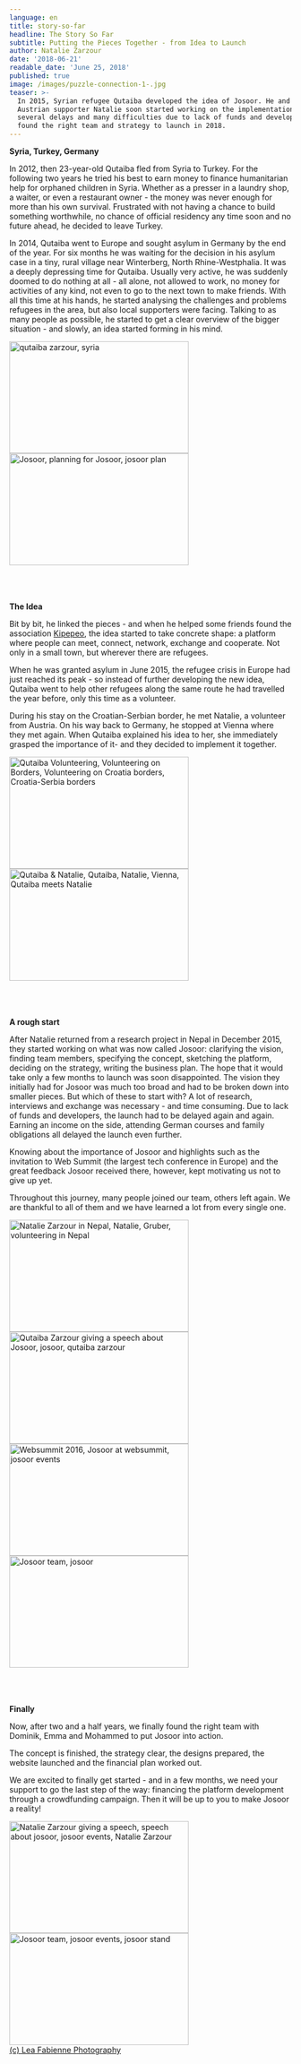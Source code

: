 ```yaml
---
language: en
title: story-so-far
headline: The Story So Far
subtitle: Putting the Pieces Together - from Idea to Launch
author: Natalie Zarzour
date: '2018-06-21'
readable_date: 'June 25, 2018'
published: true
image: /images/puzzle-connection-1-.jpg
teaser: >-
  In 2015, Syrian refugee Qutaiba developed the idea of ​​Josoor. He and
  Austrian supporter Natalie soon started working on the implementation. After
  several delays and many difficulties due to lack of funds and developers they
  found the right team and strategy to launch in 2018.
---
```

**Syria, Turkey, Germany**

In  2012, then 23-year-old Qutaiba fled from Syria to Turkey. For the following two years he tried his best to earn money to finance humanitarian help for orphaned children in Syria. Whether as a presser in a laundry shop, a waiter, or even a restaurant owner - the money was never enough for more than his own survival. Frustrated with not having a chance to build something worthwhile, no chance of official residency any time soon and no future ahead, he decided to leave Turkey. 

In 2014, Qutaiba went to Europe and sought asylum in Germany by the end of the year. For six months he was waiting for the decision in his asylum case in a tiny, rural village near Winterberg, North Rhine-Westphalia. It was a deeply depressing time for Qutaiba. Usually very active, he was suddenly doomed to do nothing at all - all alone, not allowed to work, no money for activities of any kind, not even to go to the next town to make friends. With all this time at his hands, he started analysing the challenges and problems refugees in the area, but also local supporters were facing. Talking to as many people as possible, he started to get a clear overview of the bigger situation - and slowly, an idea started forming in his mind. 

<img src="/images/2013-08-17-08.47.26.jpg" alt="qutaiba zarzour, syria" width="320" height="200" float="center" markdown="3" title="Qutaiba in Syria">

<img src="/images/img_3468.jpg" alt="Josoor, planning for Josoor, josoor plan" width="320" height="200" float="center" markdown="3" title="Planning Josoor">
<br></br><br></br>

**The Idea**

Bit by bit, he linked the pieces - and when he helped some friends found the association [Kipepeo](http://wandlungsraeume-winterberg.de/about-foundation/), the idea started to take concrete shape: a platform where people can meet, connect, network, exchange and cooperate. Not only in a small town, but wherever there are refugees.

When he was granted asylum in June 2015, the refugee crisis in Europe had just reached its peak - so instead of further developing the new idea, Qutaiba went to help other refugees along the same route he had travelled the year before, only this time as a volunteer.

During his stay on the Croatian-Serbian border, he met Natalie, a volunteer from Austria. On his way back to Germany, he stopped at Vienna where they met again. When Qutaiba explained his idea to her, she immediately grasped the importance of it- and they decided to implement it together.

<img src="/images/img-20150921-wa0020.jpg" alt="Qutaiba Volunteering, Volunteering on Borders, Volunteering on Croatia borders, Croatia-Serbia borders" width="320" height="200" float="center" markdown="3" title="Volunteering on the Croatian - Serbian borders">

<img src="/images/wp_20150925_19_55_29_pro.jpg" alt="Qutaiba & Natalie, Qutaiba, Natalie, Vienna, Qutaiba meets Natalie" width="320" height="200" float="center" markdown="3" title="Qutaiba and Natalie meet in Vienna">
<br></br><br></br>

**A rough start**

After Natalie returned from a research project in Nepal in December 2015, they started working on what was now called Josoor: clarifying the vision, ​​finding team members, specifying the concept, sketching the platform, deciding on the strategy, writing the business plan. The hope that it would take only a few months to launch was soon disappointed. The vision they initially had for Josoor was much too broad and had to be broken down into smaller pieces. But which of these to start with? A lot of research, interviews and exchange was necessary - and time consuming.  Due to lack of funds and developers, the launch had to be delayed again and again. Earning an income on the side, attending German courses and family obligations all delayed the launch even further.

Knowing about the importance of Josoor and highlights such as the invitation to Web Summit (the largest tech conference in Europe) and the great feedback Josoor received there, however, kept motivating us not to give up yet.

Throughout this journey, many people joined our team, others left again. We are thankful to all of them and we have learned a lot from every single one.

<img src="/images/n-in-nepal-3.jpg" alt="Natalie Zarzour in Nepal, Natalie, Gruber, volunteering in Nepal" width="320" height="200" float="center" markdown="3" title="Natalie while volunteering in Nepal">

<img src="/images/qutaiba-speech.jpg" alt="Qutaiba Zarzour giving a speech about Josoor, josoor, qutaiba zarzour" width="320" height="200" float="center" markdown="3" title="Qutaiba giving a speech at Freedom Festival Vienna">

<img src="/images/websummit2016.png" alt="Websummit 2016, Josoor at websummit, josoor events" width="320" height="200" float="center" markdown="3" title="Josoor at Websummit">

<img src="/images/hq-team-2.jpg" alt="Josoor team, josoor" width="320" height="200" float="center" markdown="3" title="Josoor Team">
<br></br><br></br>


**Finally**

Now, after two and a half years, we finally found the right team with Dominik, Emma and Mohammed to put Josoor into action.

The concept is finished, the strategy clear, the designs prepared, the website launched and the financial plan worked out.

We are excited to finally get started - and in a few months, we need your support to go the last step of the way: financing the platform development through a crowdfunding campaign. Then it will be up to you to make Josoor a reality!

<img src="/images/impacthub5.png" alt="Natalie Zarzour giving a speech, speech about josoor, josoor events, Natalie Zarzour" width="320" height="200" float="center" markdown="3" title="Natalie giving a speech at an event about migration organized by Impact Hub">

<img src="/images/impacthub1.png" alt="Josoor team, josoor events, josoor stand" width="320" height="200" float="center" markdown="3" title="Josoor team at an event about Migration by Impact Hub">
<br><a href="https://www.facebook.com/LeaFabienne.Photography/">(c) Lea Fabienne Photography</a></br><br></br>
